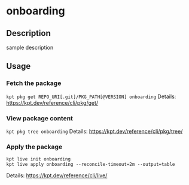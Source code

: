 # onboarding

## Description
sample description

## Usage

### Fetch the package
`kpt pkg get REPO_URI[.git]/PKG_PATH[@VERSION] onboarding`
Details: https://kpt.dev/reference/cli/pkg/get/

### View package content
`kpt pkg tree onboarding`
Details: https://kpt.dev/reference/cli/pkg/tree/

### Apply the package
```
kpt live init onboarding
kpt live apply onboarding --reconcile-timeout=2m --output=table
```
Details: https://kpt.dev/reference/cli/live/
